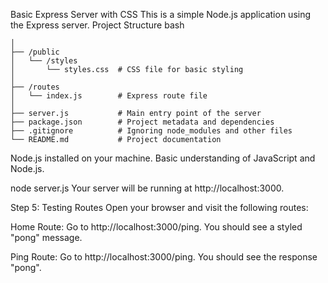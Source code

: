 Basic Express Server with CSS
This is a simple Node.js application using the Express server.
Project Structure
bash
`````````````````
│
├── /public
│   └── /styles
│       └── styles.css  # CSS file for basic styling
│
├── /routes
│   └── index.js        # Express route file
│
├── server.js           # Main entry point of the server
├── package.json        # Project metadata and dependencies
├── .gitignore          # Ignoring node_modules and other files
└── README.md           # Project documentation
``````````````````

Node.js installed on your machine.
Basic understanding of JavaScript and Node.js.


node server.js
Your server will be running at http://localhost:3000.

Step 5: Testing Routes
Open your browser and visit the following routes:

Home Route:
Go to http://localhost:3000/ping.
You should see a styled "pong" message.

Ping Route:
Go to http://localhost:3000/ping.
You should see the response "pong".

